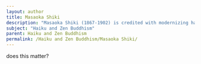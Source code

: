 ```yaml
---
layout: author
title: Masaoka Shiki
description: "Masaoka Shiki (1867-1902) is credited with modernizing haiku and promoting it as a literary form. His nature-themed haiku often bridge traditional elements with contemporary life, entwined with Zen ideologies."
subject: "Haiku and Zen Buddhism"
parent: Haiku and Zen Buddhism
permalink: /Haiku and Zen Buddhism/Masaoka Shiki/
---
```


does this matter?
